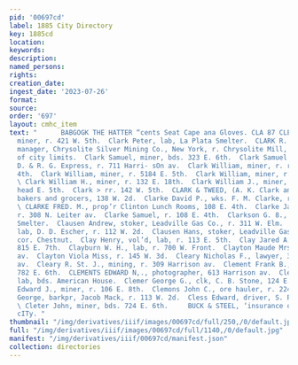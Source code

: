 ```yaml
---
pid: '00697cd'
label: 1885 City Directory
key: 1885cd
location: 
keywords: 
description: 
named_persons: 
rights: 
creation_date: 
ingest_date: '2023-07-26'
format: 
source: 
order: '697'
layout: cmhc_item
text: "      BABGOGK THE HATTER “cents Seat Cape ana Gloves. CLA 87 CLE  Clark Onie,
  miner, r. 421 W. 5th.  Clark Peter, lab, La Plata Smelter.  CLARK R. NEILSON, ven’]
  manager, Chrysolite Silver Mining Co., New York, r. Chrysolite Mill, Chestnut, west
  of city limits.  Clark Samuel, miner, bds. 323 E. 6th.  Clark Samuel B., messenger,
  D. & R. G. Express, r. 711 Harri- sOn av.  Clark William, miner, r. rear 319 E.
  4th.  Clark William, miner, r. 5184 E. 5th.  Clark William, miner, r. head E. 5th.
  \ Clark William H., miner, r. 132 E. 18th.  Clark William J., miner, r. Yankee Hill,
  head E. 5th.  Clark > rr. 142 W. 5th.  CLARK & TWEED, (A. K. Clark and Alfred Tweed,)
  bakers and grocers, 138 W. 2d.  Clarke David P., wks. F. M. Clarke, r. 108 E. 4th.
  \ CLARKE FRED. M., prop’r Clinton Lunch Rooms, 108 E. 4th.  Clarke James T., printer,
  r. 308 N. Leiter av.  Clarke Samuel, r. 108 E. 4th.  Clarkson G. 8., lab, Manville
  Smelter.  Clausen Andrew, stoker, Leadville Gas Co., r. 311 W. Elm.  Clauson Christain,
  lab, D. D. Escher, r. 112 W. 2d.  Clausen Hans, stoker, Leadville Gas Co., r. Pine,
  cor. Chestnut.  Clay Henry, vol’d, lab, r. 113 E. 5th.  Clay Jared A., miner, r.
  815 E. 7th.  Clayburn W. H., lab, r. 700 W. Front.  Clayton Maude Mrs., r. 225 Harrison
  av.  Clayton Viola Miss, r. 145 W. 3d.  Cleary Nicholas F., lawyer, 309 Harrison
  av.  Cleary R. St. J., mining, r. 309 Harrison av.  Clement Frank B., miner, r.
  782 E. 6th.  CLEMENTS EDWARD N,., photographer, 613 Harrison av.  Clements James,
  lab, bds. American House.  Clemer George G., clk, C. B. Stone, 124 E. 6th.  Clemo
  Edward J., miner, r. 106 E. 8th.  Clemons John C., ore hauler, r. 224 W. Elm.  Clerici
  George, barkpr, Jacob Mack, r. 113 W. 2d.  Cless Edward, driver, S. P. Gutshall.
  \ Cleter John, miner, bds. 724 E. 6th.     BUCK & STEEL, ‘insurance orrice In THE
  cITy. "
thumbnail: "/img/derivatives/iiif/images/00697cd/full/250,/0/default.jpg"
full: "/img/derivatives/iiif/images/00697cd/full/1140,/0/default.jpg"
manifest: "/img/derivatives/iiif/00697cd/manifest.json"
collection: directories
---
```

